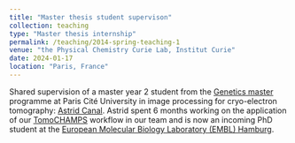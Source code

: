```yaml
---
title: "Master thesis student supervison"
collection: teaching
type: "Master thesis internship"
permalink: /teaching/2014-spring-teaching-1
venue: "the Physical Chemistry Curie Lab, Institut Curie"
date: 2024-01-17
location: "Paris, France"
---
```


Shared supervision of a master year 2 student from the [Genetics master](https://u-paris.fr/en/master-in-genetics/) programme at Paris Cité University in image processing for cryo-electron tomography: [Astrid Canal](https://www.linkedin.com/in/astrid-canal-bizeul-acb/). Astrid spent 6 months working on the application of our [TomoCHAMPS](https://copper-antoinette-68.tiiny.site/) workflow in our team and is now an incoming PhD student at the [European Molecular Biology Laboratory (EMBL) Hamburg](https://www.embl.org/sites/hamburg/).

